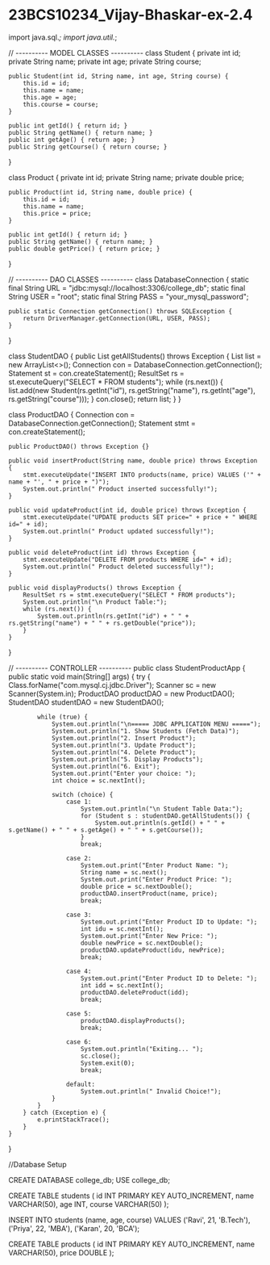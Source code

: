 # 23BCS10234_Vijay-Bhaskar-ex-2.4

import java.sql.*;
import java.util.*;

// ---------- MODEL CLASSES ----------
class Student {
    private int id;
    private String name;
    private int age;
    private String course;

    public Student(int id, String name, int age, String course) {
        this.id = id;
        this.name = name;
        this.age = age;
        this.course = course;
    }

    public int getId() { return id; }
    public String getName() { return name; }
    public int getAge() { return age; }
    public String getCourse() { return course; }
}

class Product {
    private int id;
    private String name;
    private double price;

    public Product(int id, String name, double price) {
        this.id = id;
        this.name = name;
        this.price = price;
    }

    public int getId() { return id; }
    public String getName() { return name; }
    public double getPrice() { return price; }
}

// ---------- DAO CLASSES ----------
class DatabaseConnection {
    static final String URL = "jdbc:mysql://localhost:3306/college_db";
    static final String USER = "root";
    static final String PASS = "your_mysql_password";

    public static Connection getConnection() throws SQLException {
        return DriverManager.getConnection(URL, USER, PASS);
    }
}

class StudentDAO {
    public List<Student> getAllStudents() throws Exception {
        List<Student> list = new ArrayList<>();
        Connection con = DatabaseConnection.getConnection();
        Statement st = con.createStatement();
        ResultSet rs = st.executeQuery("SELECT * FROM students");
        while (rs.next()) {
            list.add(new Student(rs.getInt("id"), rs.getString("name"), rs.getInt("age"), rs.getString("course")));
        }
        con.close();
        return list;
    }
}

class ProductDAO {
    Connection con = DatabaseConnection.getConnection();
    Statement stmt = con.createStatement();

    public ProductDAO() throws Exception {}

    public void insertProduct(String name, double price) throws Exception {
        stmt.executeUpdate("INSERT INTO products(name, price) VALUES ('" + name + "', " + price + ")");
        System.out.println(" Product inserted successfully!");
    }

    public void updateProduct(int id, double price) throws Exception {
        stmt.executeUpdate("UPDATE products SET price=" + price + " WHERE id=" + id);
        System.out.println(" Product updated successfully!");
    }

    public void deleteProduct(int id) throws Exception {
        stmt.executeUpdate("DELETE FROM products WHERE id=" + id);
        System.out.println(" Product deleted successfully!");
    }

    public void displayProducts() throws Exception {
        ResultSet rs = stmt.executeQuery("SELECT * FROM products");
        System.out.println("\n Product Table:");
        while (rs.next()) {
            System.out.println(rs.getInt("id") + " " + rs.getString("name") + " " + rs.getDouble("price"));
        }
    }
}

// ---------- CONTROLLER ----------
public class StudentProductApp {
    public static void main(String[] args) {
        try {
            Class.forName("com.mysql.cj.jdbc.Driver");
            Scanner sc = new Scanner(System.in);
            ProductDAO productDAO = new ProductDAO();
            StudentDAO studentDAO = new StudentDAO();

            while (true) {
                System.out.println("\n===== JDBC APPLICATION MENU =====");
                System.out.println("1. Show Students (Fetch Data)");
                System.out.println("2. Insert Product");
                System.out.println("3. Update Product");
                System.out.println("4. Delete Product");
                System.out.println("5. Display Products");
                System.out.println("6. Exit");
                System.out.print("Enter your choice: ");
                int choice = sc.nextInt();

                switch (choice) {
                    case 1:
                        System.out.println("\n Student Table Data:");
                        for (Student s : studentDAO.getAllStudents()) {
                            System.out.println(s.getId() + " " + s.getName() + " " + s.getAge() + " " + s.getCourse());
                        }
                        break;

                    case 2:
                        System.out.print("Enter Product Name: ");
                        String name = sc.next();
                        System.out.print("Enter Product Price: ");
                        double price = sc.nextDouble();
                        productDAO.insertProduct(name, price);
                        break;

                    case 3:
                        System.out.print("Enter Product ID to Update: ");
                        int idu = sc.nextInt();
                        System.out.print("Enter New Price: ");
                        double newPrice = sc.nextDouble();
                        productDAO.updateProduct(idu, newPrice);
                        break;

                    case 4:
                        System.out.print("Enter Product ID to Delete: ");
                        int idd = sc.nextInt();
                        productDAO.deleteProduct(idd);
                        break;

                    case 5:
                        productDAO.displayProducts();
                        break;

                    case 6:
                        System.out.println("Exiting... ");
                        sc.close();
                        System.exit(0);
                        break;

                    default:
                        System.out.println(" Invalid Choice!");
                }
            }
        } catch (Exception e) {
            e.printStackTrace();
        }
    }
}


//Database Setup

CREATE DATABASE college_db;
USE college_db;

CREATE TABLE students (
    id INT PRIMARY KEY AUTO_INCREMENT,
    name VARCHAR(50),
    age INT,
    course VARCHAR(50)
);

INSERT INTO students (name, age, course)
VALUES ('Ravi', 21, 'B.Tech'), ('Priya', 22, 'MBA'), ('Karan', 20, 'BCA');

CREATE TABLE products (
    id INT PRIMARY KEY AUTO_INCREMENT,
    name VARCHAR(50),
    price DOUBLE
);
